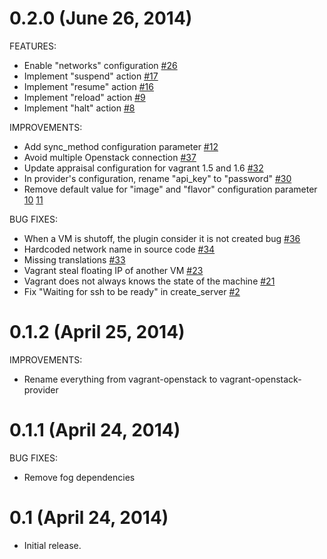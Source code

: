 # 0.2.0 (June 26, 2014)

FEATURES:

  - Enable "networks" configuration [#26](https://github.com/ggiamarchi/vagrant-openstack-provider/issues/26)
  - Implement "suspend" action [#17](https://github.com/ggiamarchi/vagrant-openstack-provider/issues/17)
  - Implement "resume" action [#16](https://github.com/ggiamarchi/vagrant-openstack-provider/issues/16)
  - Implement "reload" action [#9](https://github.com/ggiamarchi/vagrant-openstack-provider/issues/9)
  - Implement "halt" action [#8](https://github.com/ggiamarchi/vagrant-openstack-provider/issues/8)

IMPROVEMENTS:

  - Add sync_method configuration parameter [#12](https://github.com/ggiamarchi/vagrant-openstack-provider/issues/12)
  - Avoid multiple Openstack connection [#37](https://github.com/ggiamarchi/vagrant-openstack-provider/issues/37)
  - Update appraisal configuration for vagrant 1.5 and 1.6 [#32](https://github.com/ggiamarchi/vagrant-openstack-provider/issues/32)
  - In provider's configuration, rename "api_key" to "password" [#30](https://github.com/ggiamarchi/vagrant-openstack-provider/issues/30)
  - Remove default value for "image" and "flavor" configuration parameter [10](https://github.com/ggiamarchi/vagrant-openstack-provider/issues/10) [11](https://github.com/ggiamarchi/vagrant-openstack-provider/issues/11)

BUG FIXES:

  - When a VM is shutoff, the plugin consider it is not created bug [#36](https://github.com/ggiamarchi/vagrant-openstack-provider/issues/36)
  - Hardcoded network name in source code [#34](https://github.com/ggiamarchi/vagrant-openstack-provider/issues/34)
  - Missing translations [#33](https://github.com/ggiamarchi/vagrant-openstack-provider/issues/33)
  - Vagrant steal floating IP of another VM [#23](https://github.com/ggiamarchi/vagrant-openstack-provider/issues/23)
  - Vagrant does not always knows the state of the machine [#21](https://github.com/ggiamarchi/vagrant-openstack-provider/issues/21)
  - Fix "Waiting for ssh to be ready" in create_server [#2](https://github.com/ggiamarchi/vagrant-openstack-provider/issues/2)

# 0.1.2 (April 25, 2014)

IMPROVEMENTS:

  - Rename everything from vagrant-openstack to vagrant-openstack-provider

# 0.1.1 (April 24, 2014)

BUG FIXES:

  - Remove fog dependencies

# 0.1 (April 24, 2014)

* Initial release.
